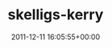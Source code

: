 ---
title:		"skelligs-kerry"
type:		"upload"
description:		"TBC"
date:		"2011-12-11 16:05:55+00:00"
album:		"landscapes"
filename:		"skelligs-kerry.md"
series:		""
cl_public_id:		"landscapes/skelligs-kerry"
cl_version:		1497004744
format:		"tiff"
bytes:		3300492
width:		2560
height:		1440
exposure_mode:		"Auto"
program:		"Aperture-priority AE"
aperture:		"5.0"
focal_length:		"34.0 mm"
iso:		"100"
shutter_speed:		"1/1600"
metering:		"Spot"
flash:		"Off, Did not fire"
white_balance:		"Custom"
colour_temp:		"5950"
has_crop:		"true"
orientation:		"Horizontal (normal)"
camera_model:		"NIKON D7000"
lens_info:		"18-200mm f/3.5-5.6"
artist:		"Matt Finucane"
x_resolution:		"300"
y_resolution:		"300"
---